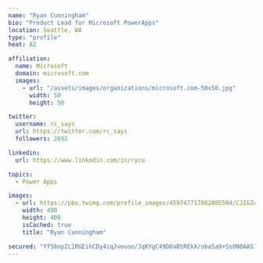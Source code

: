 ```yaml
---
name: "Ryan Cunningham"
bio: "Product Lead for Microsoft PowerApps"
location: Seattle, WA
type: "profile"
heat: 82

affiliation:
  name: Microsoft
  domain: microsoft.com
  images:
    - url: "/assets/images/organizations/microsoft.com-50x50.jpg"
      width: 50
      height: 50

twitter:
  username: rc_says
  url: https://twitter.com/rc_says
  followers: 2692

linkedin:
  url: https://www.linkedin.com/in/rycu

topics:
  - Power Apps

images:
  - url: https://pbs.twimg.com/profile_images/459747717862805504/CJIGZejd_400x400.png
    width: 400
    height: 400
    isCached: true
    title: "Ryan Cunningham"

secured: "Yf58opZc1RGEihCDy4iqJveuoo/JqKYgC49DOaBtREkX/oba5a9+Ss0N0AAS1OafyRs/kPNlkufB/RrCKIEpIH78y2xieYETl5hQr5rPrK7KylYYwuQMFpQkyCyspDK7dBDUdzV5WkOi7lewR9iypOfvgJ1WXYE6KrKqZy3vRVQcGOhI4DjVq6lvJ+A42D6QLMupEQNYCY4HY0tj5he4dNP8+9PlaQQ2N0oSXPqUMOMu/a5/9nmXPYjGYbHzZjj5wBs1xhLqUoxG5qUM3Il+7gAcCyrFbfvmswAxLn5Uu64zzZxZ3wo1H+NhrbbExNNvSh1ydPDwNKKysGSWLltI/LURUDaVeupX3LI9L/8DSlM3HVLmOsxdSkjnN3ZXM9eJHSFWeu9ux4KxaToPf4QOb1ZAsIi+EJKIXvVF7OByZvY=;8ywuNl+zHMuFSAl3cN6H6Q=="
---
```


